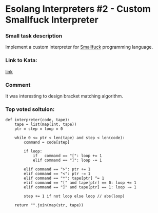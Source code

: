 # Esolang Interpreters #2 - Custom Smallfuck Interpreter

### Small task description
Implement a custom interpreter for [Smallfuck](https://esolangs.org/wiki/Smallfuck) programming language.

### Link to Kata:
[link](https://www.codewars.com/kata/58678d29dbca9a68d80000d7)

### Comment
It was interesting to design bracket matching algorithm.

### Top voted soltuion:
```
def interpreter(code, tape):
    tape = list(map(int, tape))
    ptr = step = loop = 0
    
    while 0 <= ptr < len(tape) and step < len(code):
        command = code[step]
        
        if loop:
            if   command == "[": loop += 1
            elif command == "]": loop -= 1
        
        elif command == ">": ptr += 1
        elif command == "<": ptr -= 1
        elif command == "*": tape[ptr] ^= 1        
        elif command == "[" and tape[ptr] == 0: loop += 1
        elif command == "]" and tape[ptr] == 1: loop -= 1
    
        step += 1 if not loop else loop // abs(loop)
    
    return "".join(map(str, tape))
```

